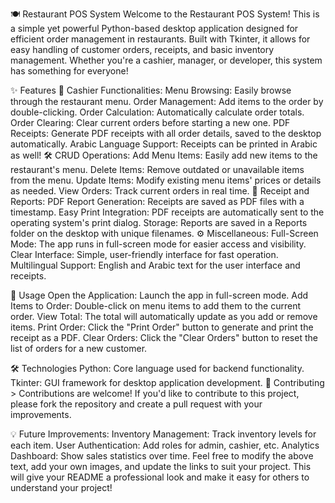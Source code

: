 🍽️ Restaurant POS System
Welcome to the Restaurant POS System! This is a simple yet powerful Python-based desktop application designed for efficient order management in restaurants. Built with Tkinter, it allows for easy handling of customer orders, receipts, and basic inventory management. Whether you're a cashier, manager, or developer, this system has something for everyone!


✨ Features 
🔐 Cashier Functionalities:
Menu Browsing: Easily browse through the restaurant menu.
Order Management: Add items to the order by double-clicking.
Order Calculation: Automatically calculate order totals.
Order Clearing: Clear current orders before starting a new one.
PDF Receipts: Generate PDF receipts with all order details, saved to the desktop automatically.
Arabic Language Support: Receipts can be printed in Arabic as well!
🛠️ CRUD Operations:
Add Menu Items: Easily add new items to the restaurant's menu.
Delete Items: Remove outdated or unavailable items from the menu.
Update Items: Modify existing menu items' prices or details as needed.
View Orders: Track current orders in real time.
📜 Receipt and Reports:
PDF Report Generation: Receipts are saved as PDF files with a timestamp.
Easy Print Integration: PDF receipts are automatically sent to the operating system's print dialog.
Storage: Reports are saved in a Reports folder on the desktop with unique filenames.
⚙️ Miscellaneous:
Full-Screen Mode: The app runs in full-screen mode for easier access and visibility.
Clear Interface: Simple, user-friendly interface for fast operation.
Multilingual Support: English and Arabic text for the user interface and receipts.

🚀 Usage 
Open the Application: Launch the app in full-screen mode.
Add Items to Order: Double-click on menu items to add them to the current order.
View Total: The total will automatically update as you add or remove items.
Print Order: Click the "Print Order" button to generate and print the receipt as a PDF.
Clear Orders: Click the "Clear Orders" button to reset the list of orders for a new customer.

🛠️ Technologies 
Python: Core language used for backend functionality.
Tkinter: GUI framework for desktop application development.
🤝 Contributing >
Contributions are welcome! If you'd like to contribute to this project, please fork the repository and create a pull request with your improvements.

💡 Future Improvements:
Inventory Management: Track inventory levels for each item.
User Authentication: Add roles for admin, cashier, etc.
Analytics Dashboard: Show sales statistics over time.
Feel free to modify the above text, add your own images, and update the links to suit your project. This will give your README a professional look and make it easy for others to understand your project!
